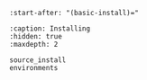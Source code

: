```{include} basic_install.md
:start-after: "(basic-install)="
```

```{toctree}
:caption: Installing
:hidden: true
:maxdepth: 2

source_install
environments
```
